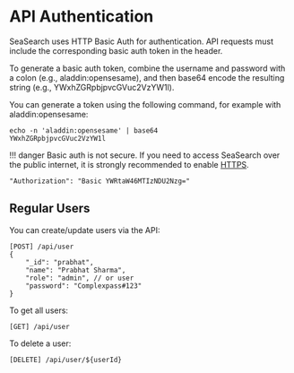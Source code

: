 # API Authentication
SeaSearch uses HTTP Basic Auth for authentication. API requests must include the corresponding basic auth token in the header.

To generate a basic auth token, combine the username and password with a colon (e.g., aladdin:opensesame), and then base64 encode the resulting string (e.g., YWxhZGRpbjpvcGVuc2VzYW1l).

You can generate a token using the following command, for example with aladdin:opensesame:

```
echo -n 'aladdin:opensesame' | base64
YWxhZGRpbjpvcGVuc2VzYW1l
```

!!! danger
    Basic auth is not secure. If you need to access SeaSearch over the public internet, it is strongly recommended to enable [HTTPS](../usage/https.md).
    
```
"Authorization": "Basic YWRtaW46MTIzNDU2Nzg="
```

## Regular Users
You can create/update users via the API:
```
[POST] /api/user
{ 
    "_id": "prabhat",
    "name": "Prabhat Sharma",
    "role": "admin", // or user
    "password": "Complexpass#123"
}
```
To get all users:
```
[GET] /api/user
```
To delete a user:
```
[DELETE] /api/user/${userId}
```
